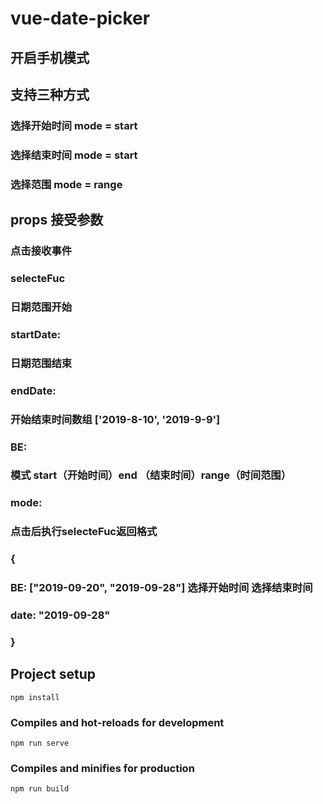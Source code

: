 # vue-date-picker

## 开启手机模式

## 支持三种方式

### 选择开始时间 mode = start
### 选择结束时间 mode = start
### 选择范围     mode = range

## props 接受参数

### 点击接收事件
### selecteFuc
### 日期范围开始
### startDate: 
### 日期范围结束
### endDate: 
### 开始结束时间数组 ['2019-8-10', '2019-9-9']
### BE: 
### 模式 start（开始时间）end （结束时间）range（时间范围）
### mode: 


### 点击后执行selecteFuc返回格式

### {
###     BE: ["2019-09-20", "2019-09-28"]  选择开始时间   选择结束时间
###   date: "2019-09-28"
### }
## Project setup
```
npm install
```

### Compiles and hot-reloads for development
```
npm run serve
```

### Compiles and minifies for production
```
npm run build
